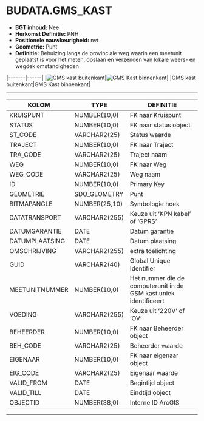 ﻿# BUDATA.GMS_KAST


* __BGT inhoud:__ Nee
* __Herkomst Definitie:__ PNH
* __Positionele nauwkeurigheid:__ nvt
* __Geometrie:__ Punt
* __Definitie:__ Behuizing langs de provinciale weg waarin een meetunit geplaatst is voor het meten, opslaan en verzenden van lokale weers- en wegdek omstandigheden



|-------|------|
|![GMS kast buitenkant](objectbladen\4_Ovl_Vri\gmskast_1.png)|![GMS Kast binnenkant](objectbladen\4_Ovl_Vri\gmskast_2.png)|
|GMS kast buitenkant|GMS Kast binnenkant|

***


|KOLOM                           	|TYPE          	|DEFINITIE|
|------                          	|----          	|-----    |
|KRUISPUNT                       	|NUMBER(10,0)  	|FK naar Kruispunt|
|STATUS                          	|NUMBER(10,0)  	|FK naar status object|
|ST_CODE                         	|VARCHAR2(25)  	|Status waarde|
|TRAJECT                         	|NUMBER(10,0)  	|FK naar Traject|
|TRA_CODE                        	|VARCHAR2(25)  	|Traject naam|
|WEG                             	|NUMBER(10,0)  	|FK naar Weg|
|WEG_CODE                        	|VARCHAR2(25)  	|Weg naam|
|ID                              	|NUMBER(10,0)  	|Primary Key|
|GEOMETRIE                       	|SDO_GEOMETRY  	|Punt|
|BITMAPANGLE                     	|NUMBER(25,10) 	|Symbologie hoek|
|DATATRANSPORT                   	|VARCHAR2(255) 	|Keuze uit ‘KPN kabel’ of ‘GPRS’|
|DATUMGARANTIE                   	|DATE          	|Datum garantie|
|DATUMPLAATSING                  	|DATE          	|Datum plaatsing|
|OMSCHRIJVING                    	|VARCHAR2(255) 	|extra toelichting|
|GUID                            	|VARCHAR2(40)  	|Global Unique Identifier|
|MEETUNITNUMMER                  	|NUMBER(10,0)  	|Het nummer die de computerunit in de GSM kast uniek identificeert|
|VOEDING                         	|VARCHAR2(255) 	|Keuze uit ‘220V’ of ‘OV’ |
|BEHEERDER                       	|NUMBER(10,0)  	|FK naar Beheerder object|
|BEH_CODE                        	|VARCHAR2(25)  	|Beheerder waarde|
|EIGENAAR                        	|NUMBER(10,0)  	|FK naar eigenaar object|
|EIG_CODE                        	|VARCHAR2(25)  	|Eigenaar waarde|
|VALID_FROM                      	|DATE          	|Begintijd object|
|VALID_TILL                      	|DATE          	|Eindtijd object|
|OBJECTID                        	|NUMBER(38,0)   |Interne ID ArcGIS|

***
